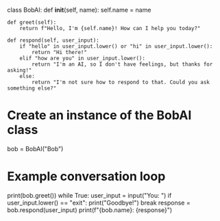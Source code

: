 class BobAI:
    def __init__(self, name):
        self.name = name

    def greet(self):
        return f"Hello, I'm {self.name}! How can I help you today?"

    def respond(self, user_input):
        if "hello" in user_input.lower() or "hi" in user_input.lower():
            return "Hi there!"
        elif "how are you" in user_input.lower():
            return "I'm an AI, so I don't have feelings, but thanks for asking!"
        else:
            return "I'm not sure how to respond to that. Could you ask something else?"

# Create an instance of the BobAI class
bob = BobAI("Bob")

# Example conversation loop
print(bob.greet())
while True:
    user_input = input("You: ")
    if user_input.lower() == "exit":
        print("Goodbye!")
        break
    response = bob.respond(user_input)
    print(f"{bob.name}: {response}")
